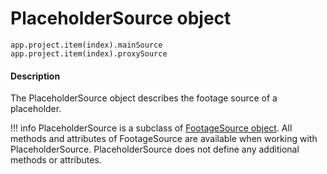 # PlaceholderSource object

`app.project.item(index).mainSource`
<br/>
`app.project.item(index).proxySource`
<br/>

#### Description

The PlaceholderSource object describes the footage source of a placeholder.

!!! info
    PlaceholderSource is a subclass of [FootageSource object](footagesource.md). All methods and attributes of FootageSource are available when working with PlaceholderSource. PlaceholderSource does not define any additional methods or attributes.
